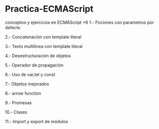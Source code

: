 # Practica-ECMAScript
conceptos y ejercicios en ECMAScript +6
1.- Fnciones con parametros por defecto

2.- Concatenación con template literal

3.- Texto multilinea con template literal

4.- Desestructuración de objetos

5.- Operador de propagación

6.- Uso de var,let y const

7.- Objetos mejorados

8.- arrow function

9.- Promesas

10.- Clases

11.- Import y export de módulos